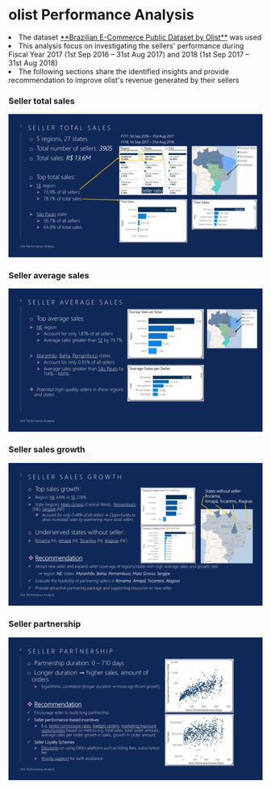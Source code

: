 # olist Performance Analysis
<li>The dataset <a href="https://www.kaggle.com/datasets/olistbr/brazilian-ecommerce">**Brazilian E-Commerce Public Dataset by Olist**</a> was used</li>
<li>This analysis focus on investigating the sellers' performance during Fiscal Year 2017 (1st Sep 2016 – 31st Aug 2017) and 2018 (1st Sep 2017 – 31st Aug 2018)</li>
<li>The following sections share the identified insights and provide recommendation to improve olist's revenue generated by their sellers</li>




### Seller total sales
![Seller total sales](https://github.com/samuel-lam1/olist_power_bi/blob/ppt_slide/ppt_slide_3.jpg?raw=true)
<br>
### Seller average sales
![Seller average sales](https://github.com/samuel-lam1/olist_power_bi/blob/ppt_slide/ppt_slide_4.jpg?raw=true)
### Seller sales growth
![Seller sales growth](https://github.com/samuel-lam1/olist_power_bi/blob/ppt_slide/ppt_slide_5.jpg?raw=true)
### Seller partnership
![Seller partnership](https://github.com/samuel-lam1/olist_power_bi/blob/ppt_slide/ppt_slide_6.jpg?raw=true)
